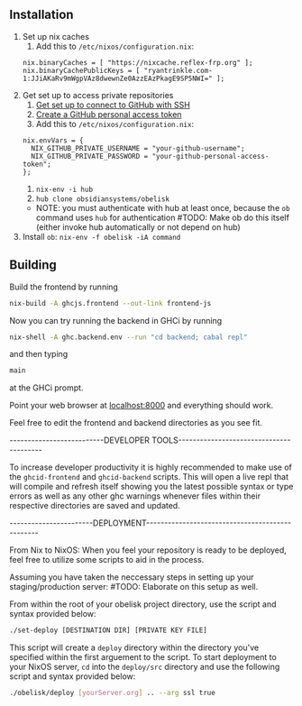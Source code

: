 ## Installation
1. Set up nix caches
    1. Add this to `/etc/nixos/configuration.nix`:
      ```
      nix.binaryCaches = [ "https://nixcache.reflex-frp.org" ];
      nix.binaryCachePublicKeys = [ "ryantrinkle.com-1:JJiAKaRv9mWgpVAz8dwewnZe0AzzEAzPkagE9SP5NWI=" ];
      ```
1. Get set up to access private repositories
    1. [Get set up to connect to GitHub with SSH](https://help.github.com/articles/connecting-to-github-with-ssh/)
    1. [Create a GitHub personal access token](https://help.github.com/articles/creating-a-personal-access-token-for-the-command-line/)
    1. Add this to `/etc/nixos/configuration.nix`:
      ```
      nix.envVars = {
        NIX_GITHUB_PRIVATE_USERNAME = "your-github-username";
        NIX_GITHUB_PRIVATE_PASSWORD = "your-github-personal-access-token";
      };
      ```
    1. `nix-env -i hub`
    1. `hub clone obsidiansystems/obelisk`
      * NOTE: you must authenticate with hub at least once, because the `ob` command uses `hub` for authentication
      #TODO: Make ob do this itself (either invoke hub automatically or not depend on hub)
1. Install `ob`: `nix-env -f obelisk -iA command`

## Building
Build the frontend by running

```bash
nix-build -A ghcjs.frontend --out-link frontend-js
```

Now you can try running the backend in GHCi by running

```bash
nix-shell -A ghc.backend.env --run "cd backend; cabal repl"
```
and then typing

```bash
main
```

at the GHCi prompt.

Point your web browser at [localhost:8000](localhost:8000) and everything should work.

Feel free to edit the frontend and backend directories as you see fit.

--------------------------DEVELOPER TOOLS----------------------------------------

To increase developer productivity it is highly recommended to make use of the
`ghcid-frontend` and `ghcid-backend` scripts. This will open a live repl that
will compile and refresh itself showing you the latest possible syntax or type errors
as well as any other ghc warnings whenever files within their respective directories
are saved and updated.

-----------------------DEPLOYMENT------------------------------------------------

From Nix to NixOS:
When you feel your repository is ready to be deployed, feel free to utilize some scripts to aid in the process.

Assuming you have taken the neccessary steps in setting up your staging/production server: #TODO: Elaborate on this setup as well.

From within the root of your obelisk project directory, use the script and syntax provided below:

```bash
./set-deploy [DESTINATION DIR] [PRIVATE KEY FILE]
```

This script will create a `deploy` directory within the directory you've specified within the first arguement to the script. To start deployment to your NixOS server, `cd` into the `deploy/src` directory and use the following script and syntax provided below:

```bash
./obelisk/deploy [yourServer.org] .. --arg ssl true
```
